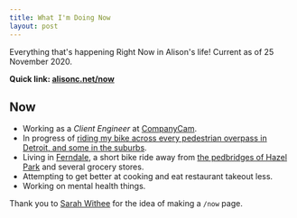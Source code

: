 ```yaml
---
title: What I'm Doing Now
layout: post
---
```


Everything that's happening Right Now in Alison's life! Current as of 25 November 2020.

**Quick link: [alisonc.net/now](//alisonc.net/now)**

Now
---

- Working as a *Client Engineer* at [CompanyCam](//companycam.com).
- In progress of [riding my bike across every pedestrian overpass in Detroit, and some in the suburbs](//alisonc.net/pedbridge-project).
- Living in [Ferndale](https://en.wikipedia.org/wiki/Ferndale,_Michigan), a short bike ride away from [the pedbridges of Hazel Park](https://alisonc.net/pedbridge-project/i75/bonus-hazel-park/) and several grocery stores. 
- Attempting to get better at cooking and eat restaurant takeout less.
- Working on mental health things.

Thank you to [Sarah Withee](https://sarahwithee.com/now) for the idea of making a `/now` page.
